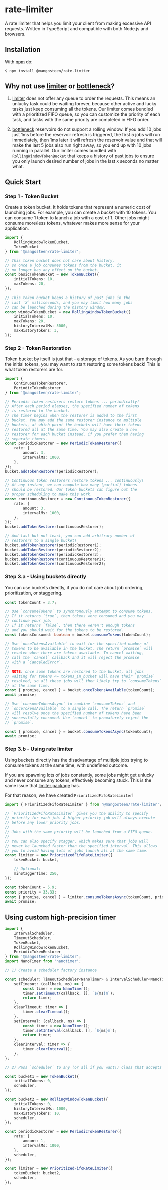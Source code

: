 # rate-limiter

A rate limiter that helps you limit your client from making excessive API requests.
Written in TypeScript and compatible with both Node.js and browsers.

## Installation

With [npm](https://www.npmjs.com/) do:

    $ npm install @mangosteen/rate-limiter

## Why not use [limiter](https://www.npmjs.com/package/limiter) or [bottleneck](https://www.npmjs.com/package/limiter)?

1. [limiter](https://www.npmjs.com/package/limiter) does not offer any queue to order the requests. This means an unlucky task could be waiting forever, because other active and lucky tasks just keep consuming all the tokens. Our limiter comes bundled with a prioritized FIFO queue, so you can customize the priority of each task, and tasks with the same priority are completed in FIFO order.

2. [bottleneck](https://www.npmjs.com/package/limiter) reservoirs do not support a rolling window. If you add 10 jobs just 1ms before the reservoir refresh is triggered, the first 5 jobs will run immediately, then 1ms later it will refresh the reservoir value and that will make the last 5 jobs also run right away, so you end up with 10 jobs running in parallel. Our limiter comes bundled with `RollingWindowTokenBucket` that keeps a history of past jobs to ensure you only launch desired number of jobs in the last `X` seconds no matter what.

## Quick Start

### Step 1 - Token Bucket

Create a token bucket. It holds tokens that represent a numeric cost of launching jobs. For example, you can create a bucket with 10 tokens. You can consume 1 token to launch a job with a cost of 1. Other jobs might consume more/less tokens, whatever makes more sense for your application.

```ts
import {
    RollingWindowTokenBucket,
    TokenBucket
} from '@mangosteen/rate-limiter';

// This token bucket does not care about history,
// so once a job consumes tokens from the bucket, it
// no longer has any effect on the bucket.
const basicTokenBucket = new TokenBucket({
    initialTokens: 10,
    maxTokens: 20,
});

// This token bucket keeps a history of past jobs in the
// last `X` milliseconds, and you may limit how many jobs
// can be launched during the history window.
const windowTokenBucket = new RollingWindowTokenBucket({
    initialTokens: 10,
    maxTokens: 20,
    historyIntervalMs: 5000,
    maxHistoryTokens: 3,
});
```

### Step 2 - Token Restoration

Token bucket by itself is just that - a storage of tokens. As you burn through the initial tokens, you may want to start restoring some tokens back! This is what token restorers are for.

```ts
import {
    ContinuousTokenRestorer,
    PeriodicTokenRestorer
} from '@mangosteen/rate-limiter';

// Periodic token restorers restore tokens ... periodically!
// After each period elapses, the specified number of tokens
// is restored to the bucket.
// The timer begins when the restorer is added to the first
// bucket. You may add the same restorer instance to multiple
// buckets, at which point the buckets will have their tokens
// restored all at the same time. You may also create a new
// restorer for each bucket instead, if you prefer them having
// separate timers.
const periodicRestorer = new PeriodicTokenRestorer({
    rate: {
        amount: 3,
        intervalMs: 1000,
    },
});
bucket.addTokenRestorer(periodicRestorer);

// Continuous token restorers restore tokens ... continuously!
// At any instant, we can compute how many (partial) tokens
// should be restored. Our token buckets can figure out the
// proper scheduling to make this work.
const continuousRestorer = new ContinuousTokenRestorer({
    rate: {
        amount: 3,
        intervalMs: 1000,
    },
});
bucket.addTokenRestorer(continuousRestorer);

// And last but not least, you can add arbitrary number of
// restorers to a single bucket!
bucket.addTokenRestorer(periodicRestorer1);
bucket.addTokenRestorer(periodicRestorer2);
bucket.addTokenRestorer(periodicRestorer3);
bucket.addTokenRestorer(continuousRestorer1);
bucket.addTokenRestorer(continuousRestorer2);
```

### Step 3.a - Using buckets directly

You can use buckets directly, if you do not care about job ordering, prioritization, or staggering.

```ts
const tokenCount = 3.7;

// Use `consumeTokens` to synchronously attempt to consume tokens.
// If it returns `true`, then tokens were consumed and you may
// continue your job.
// If it returns `false`, then there weren't enough tokens
// and you should wait for the tokens to be restored.
const tokensConsumed: boolean = bucket.consumeTokens(tokenCount);

// Use `onceTokensAvailable` to wait for the specified number of
// tokens to be available in the bucket. The return `promise` will
// resolve when there are tokens available. To cancel waiting,
// call the `cancel` callback and it will reject the promise
// with a `CanceledError`.
// 
// NOTE: once some tokens are restored to the bucket, all jobs
// waiting for tokens <= tokens_in_bucket will have their `promise`
// resolved, so all these jobs will then likely try to `consumeTokens`
// at the same time.
const { promise, cancel } = bucket.onceTokensAvailable(tokenCount);
await promise;

// Use `consumeTokensAsync` to combine `consumeTokens` and
// `onceTokensAvailable` to a single call. The return `promise`
// will resolve once the specified number of tokens have been
// successfully consumed. Use `cancel` to prematurely reject the
// `promise`.

const { promise, cancel } = bucket.consumeTokensAsync(tokenCount);
await promise;
```

### Step 3.b - Using rate limiter

Using buckets directly has the disadvantage of multiple jobs trying to consume tokens at the same time, with undefined outcome.

If you are spawning lots of jobs constantly, some jobs might get unlucky and never consume any tokens, effectively becoming stuck. This is the same issue that [limiter package](https://www.npmjs.com/package/limiter) has.

For that reason, we have created `PrioritizedFifoRateLimiter`!

```ts
import { PrioritizedFifoRateLimiter } from '@mangosteen/rate-limiter';

// `PrioritizedFifoRateLimiter` gives you the ability to specify
// priority for each job. A higher priority job will always execute
// before any lower priority jobs.
//
// Jobs with the same priority will be launched from a FIFO queue.
// 
// You can also specify stagger, which makes sure that jobs will
// never be launched faster than the specified interval. This allows
// you to avoid having lots of jobs launch all at the same time.
const limiter = new PrioritizedFifoRateLimiter({
    tokenBucket: bucket,

    // Optional:
    minStaggerTime: 250,
});

const tokenCount = 5.9;
const priority = 33.33;
const { promise, cancel } = limiter.consumeTokensAsync(tokenCount, priority);
await promise;
```

## Using custom high-precision timer

```ts
import {
    IntervalScheduler,
    TimeoutScheduler,
    TokenBucket,
    RollingWindowTokenBucket,
    PeriodicTokenRestorer
} from '@mangosteen/rate-limiter';
import NanoTimer from 'nanotimer';

// 1) Create a scheduler factory instance

const scheduler: TimeoutScheduler<NanoTimer> & IntervalScheduler<NanoTimer> = {
    setTimeout: (callback, ms) => {
        const timer = new NanoTimer();
        timer.setTimeout(callback, [], `${ms}m`);
        return timer;
    },
    clearTimeout: timer => {
        timer.clearTimeout();
    },
    setInterval: (callback, ms) => {
        const timer = new NanoTimer();
        timer.setInterval(callback, [], `${ms}m`);
        return timer;
    },
    clearInterval: timer => {
        timer.clearInterval();
    },
};

// 2) Pass `scheduler` to any (or all if you want!) class that accepts it:

const bucket1 = new TokenBucket({
    initialTokens: 0,
    scheduler,
});

const bucket2 = new RollingWindowTokenBucket({
    initialTokens: 0,
    historyIntervalMs: 1000,
    maxHistoryTokens: 10,
    scheduler,
});

const periodicRestorer = new PeriodicTokenRestorer({
    rate: {
        amount: 1,
        intervalMs: 1000,
    },
    scheduler,
});

const limiter = new PrioritizedFifoRateLimiter({
    tokenBucket: bucket2,
    scheduler,
});
```